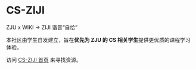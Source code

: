 # CS-ZIJI

ZJU x WIKI -> ZIJI 谐音“自给”

本社区由学生自发建立，旨在**优先为 ZJU 的 CS 相关学生**提供更优质的课程学习体验。

访问 [CS-ZIJI 首页](https://cs-ziji.github.io/) 来寻找资源。